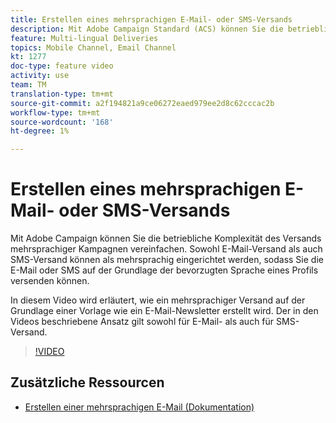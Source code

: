 ```yaml
---
title: Erstellen eines mehrsprachigen E-Mail- oder SMS-Versands
description: Mit Adobe Campaign Standard (ACS) können Sie die betriebliche Komplexität des Versands mehrsprachiger Kampagnen vereinfachen. Sowohl E-Mail-Versand als auch SMS-Versand können als mehrsprachig eingerichtet werden, sodass Sie die E-Mail- oder SMS-Nachrichten auf der Grundlage der von einem Profil bevorzugten Sprache senden können. Der in den Videos beschriebene Ansatz gilt sowohl für E-Mail- als auch für SMS-Versand.
feature: Multi-lingual Deliveries
topics: Mobile Channel, Email Channel
kt: 1277
doc-type: feature video
activity: use
team: TM
translation-type: tm+mt
source-git-commit: a2f194821a9ce06272eaed979ee2d8c62cccac2b
workflow-type: tm+mt
source-wordcount: '168'
ht-degree: 1%

---
```



# Erstellen eines mehrsprachigen E-Mail- oder SMS-Versands

Mit Adobe Campaign können Sie die betriebliche Komplexität des Versands mehrsprachiger Kampagnen vereinfachen. Sowohl E-Mail-Versand als auch SMS-Versand können als mehrsprachig eingerichtet werden, sodass Sie die E-Mail oder SMS auf der Grundlage der bevorzugten Sprache eines Profils versenden können.

In diesem Video wird erläutert, wie ein mehrsprachiger Versand auf der Grundlage einer Vorlage wie ein E-Mail-Newsletter erstellt wird. Der in den Videos beschriebene Ansatz gilt sowohl für E-Mail- als auch für SMS-Versand.

>[!VIDEO](https://video.tv.adobe.com/v/23252?quality=12)

## Zusätzliche Ressourcen

* [Erstellen einer mehrsprachigen E-Mail (Dokumentation)](https://docs.adobe.com/content/help/en/campaign-standard/using/communication-channels/email-messages/creating-a-multilingual-email.html)
